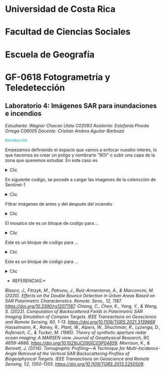 # Universidad de Costa Rica 
# Facultad de Ciencias Sociales 
# Escuela de Geografía 
# GF-0618 Fotogrametría y Teledetección  

## Laboratorio 4: Imágenes SAR para inundaciones e incendios 

*Estudiante: Wagner Chacon Ulate C02093*
*Asistente: Estefanía Pineda Ortega C06005*
*Docente: Cristian Andres Aguilar-Barboza*
 
<span style="font-family: 'Times New Roman', serif; color: #01A6AB;">Introducción</span>

 
Empezamos definiendo el espacio que vamos a enfocar nuestro interes, lo que hacemos es crear un poligo y nombrarlo "ROI" o subir una capa de la zona que queremos estudiar. En este caso es 

<details>
  <summary>Clic</summary>
```js	
// Definir la región de interés (ROI)
var roi = /* Inserta aquí tu región de interés */;
Map.centerObject(roi, 10);
```
</details>

En siguiente codigo, se pocede a cargar las imagenes de la colencción de Sentinel-1 

<details>
  <summary>Clic</summary>
	
// Cargar la colección Sentinel-1 y filtrar por parámetros específicos
var s1 = ee.ImageCollection('COPERNICUS/S1_GRD')
        .filter(ee.Filter.eq('instrumentMode', 'IW')) // Modo Interferometric Wide
        .filter(ee.Filter.eq('orbitProperties_pass', 'DESCENDING')) // Órbita descendente
        .filterBounds(roi); // Región de interés
</details>

Filtrar imágenes de antes y del después del incendio 

<details>
  <summary>Clic</summary>
	
// Filtrar imágenes antes y después del incendio
var beforeinc = s1.filterDate('2023-04-01', '2023-04-28');
var afterinc = s1.filterDate('2023-05-10', '2023-06-01');
</details>

El mosaico ste es un bloque de codigo para ...

<details>
  <summary>Clic</summary>
	
// Crear imágenes únicas usando mosaico
beforeinc = beforeinc.mosaic().clip(roi);
afterinc = afterinc.mosaic().clip(roi);
</details>

Este es un bloque de codigo para ...

<details>
  <summary>Clic</summary>
	
// Cargar la colección Sentinel-1 y filtrar por parámetros específicos
var s1 = ee.ImageCollection('COPERNICUS/S1_GRD')
        .filter(ee.Filter.eq('instrumentMode', 'IW')) // Modo Interferometric Wide
        .filter(ee.Filter.eq('orbitProperties_pass', 'DESCENDING')) // Órbita descendente
        .filterBounds(roi); // Región de interés

</details>

Este es un bloque de codigo para ...

<details>
  <summary>Clic</summary>
	
// Cargar la colección Sentinel-1 y filtrar por parámetros específicos
var s1 = ee.ImageCollection('COPERNICUS/S1_GRD')
        .filter(ee.Filter.eq('instrumentMode', 'IW')) // Modo Interferometric Wide
        .filter(ee.Filter.eq('orbitProperties_pass', 'DESCENDING')) // Órbita descendente
        .filterBounds(roi); // Región de interés

</details>

* REFERENCIAS:*

_Blasco, J., Fitrzyk, M., Patruno, J., Ruiz-Armenteros, A., & Marconcini, M. (2020). Effects on the Double Bounce Detection in Urban Areas Based on SAR Polarimetric Characteristics. Remote. Sens., 12, 1187. https://doi.org/10.3390/rs12071187._
_Chiang, C., Chen, K., Yang, Y., & Wang, S. (2022). Computation of Backscattered Fields in Polarimetric SAR Imaging Simulation of Complex Targets. IEEE Transactions on Geoscience and Remote Sensing, 60, 1-13. https://doi.org/10.1109/TGRS.2021.3139669_
_Hasselmann, K., Raney, R., Plant, W., Alpers, W., Shuchman, R., Lyzenga, D., Rufenach, C., & Tucker, M. (1985). Theory of synthetic aperture radar ocean imaging: A MARSEN view. Journal of Geophysical Research, 90, 4659-4686. https://doi.org/10.1029/JC090IC03P04659._
 _Morrison, K., & Bennett, J. (2014). Tomographic Profiling—A Technique for Multi-Incidence-Angle Retrieval of the Vertical SAR Backscattering Profiles of Biogeophysical Targets. IEEE Transactions on Geoscience and Remote Sensing, 52, 1350-1355. https://doi.org/10.1109/TGRS.2013.2250508._
	

